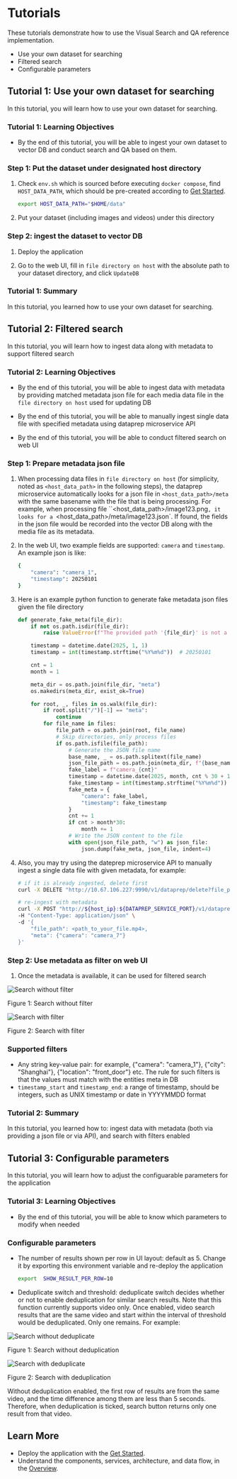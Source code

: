 # Tutorials

These tutorials demonstrate how to use the Visual Search and QA reference implementation.

- Use your own dataset for searching
- Filtered search
- Configurable parameters

## Tutorial 1: Use your own dataset for searching

In this tutorial, you will learn how to use your own dataset for searching.

### Tutorial 1: Learning Objectives

- By the end of this tutorial, you will be able to ingest your own dataset to vector DB and conduct search and QA based on them.

### Step 1: Put the dataset under designated host directory

1. Check `env.sh` which is sourced before executing `docker compose`, find `HOST_DATA_PATH`, which should be pre-created according to [Get Started](./get-started.md).

   ``` bash
   export HOST_DATA_PATH="$HOME/data"
   ```

2. Put your dataset (including images and videos) under this directory

### Step 2: ingest the dataset to vector DB

1. Deploy the application

2. Go to the web UI, fill in `file directory on host` with the absolute path to your dataset directory, and click `UpdateDB`

### Tutorial 1: Summary

In this tutorial, you learned how to use your own dataset for searching.

## Tutorial 2: Filtered search

In this tutorial, you will learn how to ingest data along with metadata to support filtered search

### Tutorial 2: Learning Objectives

- By the end of this tutorial, you will be able to ingest data with metadata by providing matched metadata json file for each media data file in the `file directory on host` used for updating DB
- By the end of this tutorial, you will be able to manually ingest single data file with specified metadata using dataprep microservice API

- By the end of this tutorial, you will be able to conduct filtered search on web UI

### Step 1: Prepare metadata json file

1. When processing data files in `file directory on host` (for simplicity, noted as `<host_data_path>` in the following steps), the dataprep microservice automatically looks for a json file in `<host_data_path>/meta` with the same basename with the file that is being processing. For example, when processing file ``<host_data_path>/image123.png`, it looks for a `<host_data_path>/meta/image123.json`. If found, the fields in the json file would be recorded into the vector DB along with the media file as its metadata.

2. In the web UI, two example fields are supported: `camera` and `timestamp`. An example json is like:

   ```bash
   {
       "camera": "camera_1",
       "timestamp": 20250101
   }
   ```

3. Here is an example python function to generate fake metadata json files given the file directory

   ```python
   def generate_fake_meta(file_dir):
       if not os.path.isdir(file_dir):
           raise ValueError(f"The provided path '{file_dir}' is not a valid directory.")

       timestamp = datetime.date(2025, 1, 1)
       timestamp = int(timestamp.strftime("%Y%m%d"))  # 20250101

       cnt = 1
       month = 1

       meta_dir = os.path.join(file_dir, "meta")
       os.makedirs(meta_dir, exist_ok=True)

       for root, _, files in os.walk(file_dir):
           if root.split("/")[-1] == "meta":
               continue
           for file_name in files:
               file_path = os.path.join(root, file_name)
               # Skip directories, only process files
               if os.path.isfile(file_path):
                   # Generate the JSON file name
                   base_name, _ = os.path.splitext(file_name)
                   json_file_path = os.path.join(meta_dir, f"{base_name}.json")
                   fake_label = f"camera_{cnt}"
                   timestamp = datetime.date(2025, month, cnt % 30 + 1)  # Increment day, reset to 1 if exceeds 30
                   fake_timestamp = int(timestamp.strftime("%Y%m%d"))
                   fake_meta = {
                       "camera": fake_label,
                       "timestamp": fake_timestamp
                   }
                   cnt += 1
                   if cnt > month*30:
                       month += 1
                   # Write the JSON content to the file
                   with open(json_file_path, "w") as json_file:
                       json.dump(fake_meta, json_file, indent=4)
   ```

4. Also, you may try using the dateprep microservice API to manually ingest a single data file with given metadata, for example:

    ```bash
    # if it is already ingested, delete first
    curl -X DELETE "http://10.67.106.227:9990/v1/dataprep/delete?file_path=<path_to_your_file.mp4>"

    # re-ingest with metadata
    curl -X POST "http://${host_ip}:${DATAPREP_SERVICE_PORT}/v1/dataprep/ingest" \
    -H "Content-Type: application/json" \
    -d '{
        "file_path": <path_to_your_file.mp4>,
        "meta": {"camera": "camera_7"}
    }'
    ```

### Step 2: Use metadata as filter on web UI

1. Once the metadata is available, it can be used for filtered search

![Search without filter](./_images/filter_before.png)

Figure 1: Search without filter

![Search with filter](./_images/filter_after.png)

Figure 2: Search with filter

### Supported filters

- Any string key-value pair: for example, {"camera": "camera_1"}, {"city": "Shanghai"}, {"location": "front_door"} etc. The rule for such filters is that the values must match with the entities meta in DB
- `timestamp_start` and `timestamp_end`: a range of timestamp, should be integers, such as UNIX timestamp or date in YYYYMMDD format

### Tutorial 2: Summary

In this tutorial, you learned how to: ingest data with metadata (both via providing a json file or via API), and search with filters enabled

## Tutorial 3: Configurable parameters

In this tutorial, you will learn how to adjust the configuarable parameters for the application

### Tutorial 3: Learning Objectives

- By the end of this tutorial, you will be able to know which parameters to modify when needed

### Configurable parameters

- The number of results shown per row in UI layout: default as 5. Change it by exporting this environment variable and re-deploy the application

  ```bash
  export  SHOW_RESULT_PER_ROW=10
  ```

- Deduplicate switch and threshold: deduplicate switch decides whether or not to enable deduplication for similar search results. Note that this function currently supports video only. Once enabled, video search results that are the same video and start within the interval of threshold would be deduplicated. Only one remains. For example:

![Search without deduplicate](./_images/deduplicate_before.png)

Figure 1: Search without deduplication

![Search with deduplicate](./_images/deduplicate_after.png)

Figure 2: Search with deduplication

Without deduplication enabled, the first row of results are from the same video, and the time difference among them are less than 5 seconds. Therefore, when deduplication is ticked, search button returns only one result from that video.

## Learn More

- Deploy the application with the [Get Started](./get-started.md).
- Understand the components, services, architecture, and data flow, in
  the [Overview](./Overview.md).
